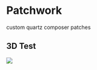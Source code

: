 Patchwork
=========

custom quartz composer patches 

## 3D Test
![](http://coreyflynn.github.io/Bellhop/gif/3Dtest.gif)
